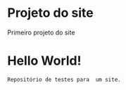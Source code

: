#  Projeto do site
 Primeiro projeto do site
# Hello World!
    Repositório de testes para  um site.